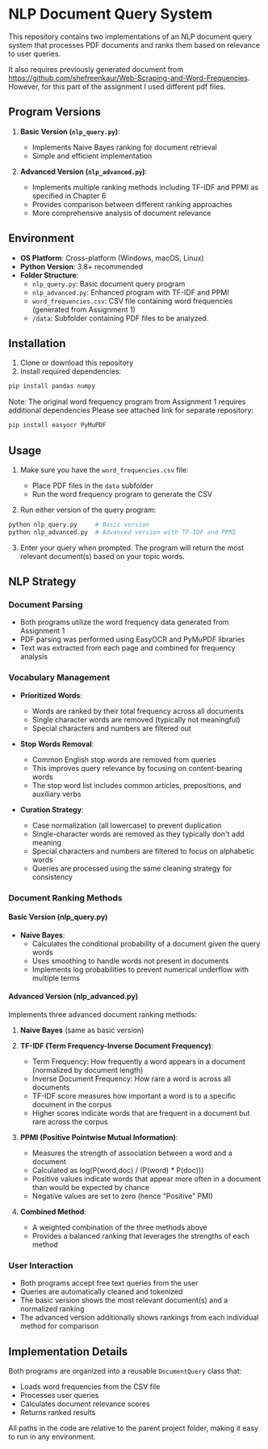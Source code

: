 # NLP Document Query System
This repository contains two implementations of an NLP document query system that processes PDF documents and ranks them based on relevance to user queries.

It also requires previously generated document from https://github.com/shefreenkaur/Web-Scraping-and-Word-Frequencies. 
However, for this part of the assignment I used different pdf files.


## Program Versions

1. **Basic Version (`nlp_query.py`)**: 
   - Implements Naive Bayes ranking for document retrieval
   - Simple and efficient implementation

2. **Advanced Version (`nlp_advanced.py`)**:
   - Implements multiple ranking methods including TF-IDF and PPMI as specified in Chapter 6
   - Provides comparison between different ranking approaches
   - More comprehensive analysis of document relevance

## Environment

- **OS Platform**: Cross-platform (Windows, macOS, Linux)
- **Python Version**: 3.8+ recommended
- **Folder Structure**:
  - `nlp_query.py`: Basic document query program
  - `nlp_advanced.py`: Enhanced program with TF-IDF and PPMI
  - `word_frequencies.csv`: CSV file containing word frequencies (generated from Assignment 1)
  - `/data`: Subfolder containing PDF files to be analyzed.

## Installation

1. Clone or download this repository
2. Install required dependencies:

```bash
pip install pandas numpy
```

Note: The original word frequency program from Assignment 1 requires additional dependencies
Please see attached link for separate repository:
```bash
pip install easyocr PyMuPDF
```

## Usage

1. Make sure you have the `word_frequencies.csv` file:
   - Place PDF files in the `data` subfolder
   - Run the word frequency program to generate the CSV

2. Run either version of the query program:
```bash
python nlp_query.py     # Basic version
python nlp_advanced.py  # Advanced version with TF-IDF and PPMI
```

3. Enter your query when prompted. The program will return the most relevant document(s) based on your topic words.

## NLP Strategy

### Document Parsing
- Both programs utilize the word frequency data generated from Assignment 1
- PDF parsing was performed using EasyOCR and PyMuPDF libraries
- Text was extracted from each page and combined for frequency analysis

### Vocabulary Management
- **Prioritized Words**: 
  - Words are ranked by their total frequency across all documents
  - Single character words are removed (typically not meaningful)
  - Special characters and numbers are filtered out
  
- **Stop Words Removal**:
  - Common English stop words are removed from queries
  - This improves query relevance by focusing on content-bearing words
  - The stop word list includes common articles, prepositions, and auxiliary verbs

- **Curation Strategy**:
  - Case normalization (all lowercase) to prevent duplication
  - Single-character words are removed as they typically don't add meaning
  - Special characters and numbers are filtered to focus on alphabetic words
  - Queries are processed using the same cleaning strategy for consistency

### Document Ranking Methods

#### Basic Version (nlp_query.py)
- **Naive Bayes**:
  - Calculates the conditional probability of a document given the query words
  - Uses smoothing to handle words not present in documents
  - Implements log probabilities to prevent numerical underflow with multiple terms

#### Advanced Version (nlp_advanced.py)
Implements three advanced document ranking methods:

1. **Naive Bayes** (same as basic version)

2. **TF-IDF (Term Frequency-Inverse Document Frequency)**:
   - Term Frequency: How frequently a word appears in a document (normalized by document length)
   - Inverse Document Frequency: How rare a word is across all documents
   - TF-IDF score measures how important a word is to a specific document in the corpus
   - Higher scores indicate words that are frequent in a document but rare across the corpus

3. **PPMI (Positive Pointwise Mutual Information)**:
   - Measures the strength of association between a word and a document
   - Calculated as log(P(word,doc) / (P(word) * P(doc)))
   - Positive values indicate words that appear more often in a document than would be expected by chance
   - Negative values are set to zero (hence "Positive" PMI)

4. **Combined Method**:
   - A weighted combination of the three methods above
   - Provides a balanced ranking that leverages the strengths of each method

### User Interaction
- Both programs accept free text queries from the user
- Queries are automatically cleaned and tokenized
- The basic version shows the most relevant document(s) and a normalized ranking
- The advanced version additionally shows rankings from each individual method for comparison

## Implementation Details

Both programs are organized into a reusable `DocumentQuery` class that:
- Loads word frequencies from the CSV file
- Processes user queries
- Calculates document relevance scores
- Returns ranked results

All paths in the code are relative to the parent project folder, making it easy to run in any environment.
